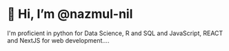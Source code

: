 # 👋 Hi, I’m @nazmul-nil
I'm proficient in python for Data Science, R and SQL and JavaScript, REACT and NextJS for web development.... 

